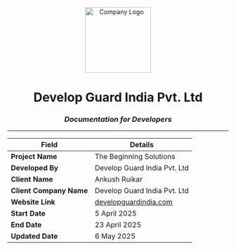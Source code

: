 <div align="center">
  <img src="https://developguardindia.com/static/img/logo.png" alt="Company Logo" width="150">
  
  # **Develop Guard India Pvt. Ltd**
  
  ### *Documentation for Developers*
</div>

---

<div align="center">

| **Field**             | **Details**                    |
|-----------------------|--------------------------------|
| **Project Name**      | The Beginning Solutions       |
| **Developed By**      | Develop Guard India Pvt. Ltd  |
| **Client Name**       | Ankush Ruikar                 |
| **Client Company Name**| Develop Guard India Pvt. Ltd |
| **Website Link**      | [developguardindia.com](https://developguardindia.com/) |
| **Start Date**        | 5 April 2025                  |
| **End Date**          | 23 April 2025                 |
| **Updated Date**      | 6 May 2025                    |

</div>
